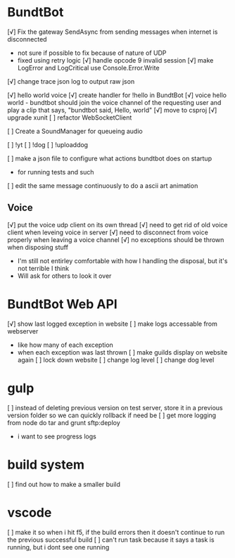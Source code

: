 # BundtBot
[√] Fix the gateway SendAsync from sending messages when internet is disconnected
  - not sure if possible to fix because of nature of UDP
  - fixed using retry logic
[√] handle opcode 9 invalid session
[√] make LogError and LogCritical use Console.Error.Write

[√] change trace json log to output raw json

[√] hello world voice
  [√] create handler for !hello in BundtBot
  [√] voice hello world
    - bundtbot should join the voice channel of the requesting user and play a clip that says, "bundtbot said, Hello, world"
[√] move to csproj
[√] upgrade xunit
[ ] refactor WebSocketClient

[ ] Create a SoundManager for queueing audio

[ ] !yt
[ ] !dog
[ ] !uploaddog

[ ] make a json file to configure what actions bundtbot does on startup
  - for running tests and such

[ ] edit the same message continuously to do a ascii art animation

## Voice
[√] put the voice udp client on its own thread
[√] need to get rid of old voice client when leveing voice in server
  [√] need to disconnect from voice properly when leaving a voice channel
  [√] no exceptions should be thrown when disposing stuff
  - I'm still not entirley comfortable with how I handling the disposal, but it's not terrible I think
  - Will ask for others to look it over

# BundtBot Web API
[√] show last logged exception in website
[ ] make logs accessable from webserver
  - like how many of each exception
  - when each exception was last thrown
[ ] make guilds display on website again
[ ] lock down website
[ ] change log level
[ ] change dog level

# gulp
[ ] instead of deleting previous version on test server, store it in a previous version folder so we can quickly rollback if need be
[ ] get more logging from node do tar and grunt sftp:deploy
  - i want to see progress logs

# build system
[ ] find out how to make a smaller build

# vscode
[ ] make it so when i hit f5, if the build errors then it doesn't continue to run the previous successful build
[ ] can't run task because it says a task is running, but i dont see one running